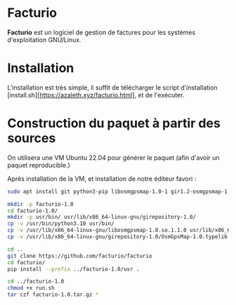 # Facturio
**Facturio** est un logiciel de gestion de factures pour les systèmes d'exploitation GNU/Linux.

# Installation

L'installation est très simple, il suffit de télécharger le script d'installation [install.sh][https://azaleth.xyz/facturio.html], et de l'exécuter.

# Construction du paquet à partir des sources

On utilisera une VM Ubuntu 22.04 pour générer le paquet (afin d'avoir un paquet reproducible.)

Après installation de la VM, et installation de notre éditeur favori  :

```sh
sudo apt install git python3-pip libosmgpsmap-1.0-1 gir1.2-osmgpsmap-1.0

mkdir -p facturio-1.0
cd facturio-1.0/
mkdir -p usr/bin/ usr/lib/x86_64-linux-gnu/girepository-1.0/
cp -v /usr/bin/python3.10 usr/bin/
cp -v /usr/lib/x86_64-linux-gnu/libosmgpsmap-1.0.so.1.1.0 usr/lib/x86_64-linux-gnu/
cp -v /usr/lib/x86_64-linux-gnu/girepository-1.0/OsmGpsMap-1.0.typelib usr/lib/x86_64-linux-gnu/girepository-1.0/

cd ..
git clone https://github.com/facturio/facturio
cd facturio/
pip install --prefix ../facturio-1.0/usr .

cd ../facturio-1.0
chmod +x run.sh
tar czf facturio-1.0.tar.gz *
```

